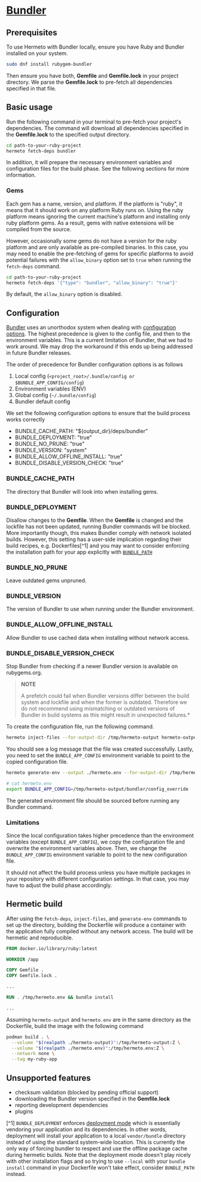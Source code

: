 # [Bundler][]

## Prerequisites

To use Hermeto with Bundler locally, ensure you have Ruby and Bundler installed
on your system.

```bash
sudo dnf install rubygem-bundler
```

Then ensure you have both, **Gemfile** and **Gemfile.lock** in your project
directory. We parse the **Gemfile.lock** to pre-fetch all dependencies
specified in that file.

## Basic usage

Run the following command in your terminal to pre-fetch your project's
dependencies. The command will download all dependencies specified in the
**Gemfile.lock** to the specified output directory.

```bash
cd path-to-your-ruby-project
hermeto fetch-deps bundler
```

In addition, it will prepare the necessary environment variables and
configuration files for the build phase. See the following sections for more
information.

### Gems

Each gem has a name, version, and platform. If the platform is "ruby", it means
that it should work on any platform Ruby runs on. Using the ruby platform means
ignoring the current machine's platform and installing only ruby platform gems.
As a result, gems with native extensions will be compiled from the source.

However, occasionally some gems do not have a version for the ruby platform and
are only available as pre-compiled binaries. In this case, you may need to
enable the pre-fetching of gems for specific platforms to avoid potential
failures with the `allow_binary` option set to `true` when running the
`fetch-deps` command.

```bash
cd path-to-your-ruby-project
hermeto fetch-deps '{"type": "bundler", "allow_binary": "true"}'
```

By default, the `allow_binary` option is disabled.

## Configuration

[Bundler][] uses an unorthodox system when dealing with
[configuration options][]. The highest precedence is given to the config file,
and then to the environment variables. This is a current limitation of Bundler,
that we had to work around. We may drop the workaround if this ends up being
addressed in future Bundler releases.

The order of precedence for Bundler configuration options is as follows

1. Local config (`<project_root>/.bundle/config or $BUNDLE_APP_CONFIG/config`)
2. Environment variables (ENV)
3. Global config (`~/.bundle/config`)
4. Bundler default config

We set the following configuration options to ensure that the build process
works correctly

- BUNDLE_CACHE_PATH: "${output_dir}/deps/bundler"
- BUNDLE_DEPLOYMENT: "true"
- BUNDLE_NO_PRUNE: "true"
- BUNDLE_VERSION: "system"
- BUNDLE_ALLOW_OFFLINE_INSTALL: "true"
- BUNDLE_DISABLE_VERSION_CHECK: "true"

### BUNDLE_CACHE_PATH

The directory that Bundler will look into when installing gems.

### BUNDLE_DEPLOYMENT

Disallow changes to the **Gemfile**. When the **Gemfile** is changed and the
lockfile has not been updated, running Bundler commands will be blocked. More
importantly though, this makes Bundler comply with network isolated builds.
However, this setting has a user-side implication regarding their build recipes,
e.g. Dockerfiles[^1] and you may want to consider enforcing the installation
path for your app explicitly with
[`BUNDLE_PATH`](https://bundler.io/v2.5/man/bundle-config.1.html#LIST-OF-AVAILABLE-KEYS)

### BUNDLE_NO_PRUNE

Leave outdated gems unpruned.

### BUNDLE_VERSION

The version of Bundler to use when running under the Bundler environment.

### BUNDLE_ALLOW_OFFLINE_INSTALL

Allow Bundler to use cached data when installing without network access.

### BUNDLE_DISABLE_VERSION_CHECK

Stop Bundler from checking if a newer Bundler version is available on rubygems.org.

> **NOTE**
>
> A prefetch could fail when Bundler versions differ between the build system
> and lockfile and when the former is outdated. Therefore we do not recommend
> using mismatching or outdated versions of Bundler in build systems as this
> might result in unexpected failures.*

To create the configuration file, run the following command.

```bash
hermeto inject-files --for-output-dir /tmp/hermeto-output hermeto-output
```

You should see a log message that the file was created successfully.
Lastly, you need to set the `BUNDLE_APP_CONFIG` environment variable to point
to the copied configuration file.

```bash
hermeto generate-env --output ./hermeto.env --for-output-dir /tmp/hermeto-output ./hermeto-output
```

```bash
# cat hermeto.env
export BUNDLE_APP_CONFIG=/tmp/hermeto-output/bundler/config_override
```

The generated environment file should be sourced before running any Bundler command.

### Limitations

Since the local configuration takes higher precedence than the environment
variables (except `BUNDLE_APP_CONFIG`), we copy the configuration file and
overwrite the environment variables above. Then, we change the
`BUNDLE_APP_CONFIG` environment variable to point to the new configuration file.

It should not affect the build process unless you have multiple packages in
your repository with different configuration settings. In that case, you may
have to adjust the build phase accordingly.

## Hermetic build

After using the `fetch-deps`, `inject-files`, and `generate-env` commands
to set up the directory, building the Dockerfile will produce a container with
the application fully compiled without any network access. The build will be
hermetic and reproducible.

```dockerfile
FROM docker.io/library/ruby:latest

WORKDIR /app

COPY Gemfile .
COPY Gemfile.lock .

...

RUN . /tmp/hermeto.env && bundle install

...
```

Assuming `hermeto-output` and `hermeto.env` are in the same directory as the
Dockerfile, build the image with the following command

```bash
podman build . \
  --volume "$(realpath ./hermeto-output)":/tmp/hermeto-output:Z \
  --volume "$(realpath ./hermeto.env)":/tmp/hermeto.env:Z \
  --network none \
  --tag my-ruby-app
```

## Unsupported features

- checksum validation (blocked by pending official support)
- downloading the Bundler version specified in the **Gemfile.lock**
- reporting development dependencies
- plugins

[^1] `BUNDLE_DEPLOYMENT` enforces [deployment mode][] which is essentially
vendoring your application and its dependencies. In other words, deployment will
install your application to a local `vendor/bundle` directory instead of using
the standard system-wide location. This is currently the only way of forcing
bundler to respect and use the offline package cache during hermetic builds.
Note that the deployment mode doesn't play nicely with other installation flags
and so trying to use `--local` with your `bundle install` command in your
Dockerfile won't take effect, consider `BUNDLE_PATH` instead.

[Bundler]: https://bundler.io
[configuration options]: https://bundler.io/v2.5/man/bundle-config.1.html#DESCRIPTION
[deployment mode]: https://www.bundler.cn/man/bundle-install.1.html#DEPLOYMENT-MODE
